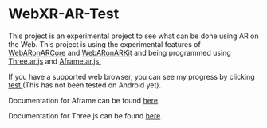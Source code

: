 # WebXR-AR-Test
<p> This project is an experimental project to see what can be done using AR on the Web. This project is using the experimental features of <a href="https://github.com/google-ar/WebARonARCore">WebARonARCore</a> and <a href="https://github.com/google-ar/WebARonARKit">WebARonARKit</a> and being programmed using <a href="https://github.com/google-ar/three.ar.js">Three.ar.js</a> and <a href="https://github.com/chenzlabs/aframe-ar">Aframe.ar.js.</a></p>
<p>If you have a supported web browser, you can see my progress by clicking <a href="https://cameroneidenier.github.io/WebXRTest/index.html"> test </a>(This has not been tested on Android yet).</p>
<p>Documentation for Aframe can be found <a href="https://aframe.io/">here</a>.</p>
<p>Documentation for Three.js can be found <a href="https://threejs.org/">here</a>.</p>
